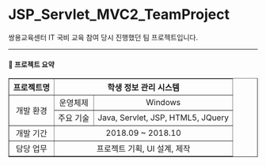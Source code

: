 # JSP_Servlet_MVC2_TeamProject
쌍용교육센터 IT 국비 교육 참여 당시 진행했던 팀 프로젝트입니다.

***



#### 📃 프로젝트 요약
<table border="1" style="text-align: center;">
	<th>프로젝트명</th>
	<th colspan="2">학생 정보 관리 시스템</th>
	<tr>
	    <td rowspan="2">개발 환경</td>
	    <td>운영체제</td>
        <td>Windows</td>
	</tr>
	<tr>
	    <td>주요 기술</td>
        <td>Java, Servlet, JSP, HTML5, JQuery</td>
	</tr>
    	<tr>
	    <td>개발 기간</td>
        <td  colspan="2">2018.09 ~ 2018.10</td>
	</tr>
    	</tr>
    	<tr>
	    <td>담당 업무</td>
        <td  colspan="2">프로젝트 기획, UI 설계, 제작</td>
	</tr>
</table>

